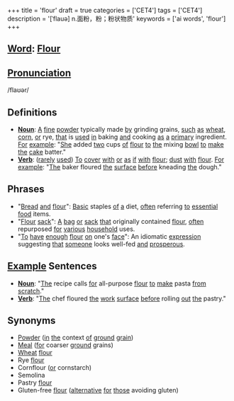 +++
title = 'flour'
draft = true
categories = ['CET4']
tags = ['CET4']
description = '[ˈflauə] n.面粉，粉；粉状物质'
keywords = ['ai words', 'flour']
+++

## [Word](/post/word/): [Flour](/post/flour/)

## [Pronunciation](/post/pronunciation/)
/flaʊər/

## Definitions
- **[Noun](/post/noun/)**: [A](/post/a/) [fine](/post/fine/) [powder](/post/powder/) typically made [by](/post/by/) grinding grains, [such](/post/such/) [as](/post/as/) [wheat](/post/wheat/), [corn](/post/corn/), [or](/post/or/) rye, [that](/post/that/) is [used](/post/used/) [in](/post/in/) baking [and](/post/and/) cooking [as](/post/as/) [a](/post/a/) [primary](/post/primary/) ingredient. [For](/post/for/) [example](/post/example/): "[She](/post/she/) added [two](/post/two/) cups [of](/post/of/) [flour](/post/flour/) [to](/post/to/) [the](/post/the/) mixing [bowl](/post/bowl/) [to](/post/to/) [make](/post/make/) [the](/post/the/) [cake](/post/cake/) batter."
- **[Verb](/post/verb/)**: ([rarely](/post/rarely/) [used](/post/used/)) [To](/post/to/) [cover](/post/cover/) [with](/post/with/) [or](/post/or/) [as](/post/as/) [if](/post/if/) [with](/post/with/) [flour](/post/flour/); [dust](/post/dust/) [with](/post/with/) [flour](/post/flour/). [For](/post/for/) [example](/post/example/): "[The](/post/the/) baker floured [the](/post/the/) [surface](/post/surface/) [before](/post/before/) kneading [the](/post/the/) dough."

## Phrases
- "[Bread](/post/bread/) [and](/post/and/) [flour](/post/flour/)": [Basic](/post/basic/) staples [of](/post/of/) [a](/post/a/) diet, [often](/post/often/) referring [to](/post/to/) [essential](/post/essential/) [food](/post/food/) items.
- "[Flour](/post/flour/) [sack](/post/sack/)": [A](/post/a/) [bag](/post/bag/) [or](/post/or/) [sack](/post/sack/) [that](/post/that/) originally contained [flour](/post/flour/), [often](/post/often/) repurposed [for](/post/for/) [various](/post/various/) [household](/post/household/) uses.
- "[To](/post/to/) [have](/post/have/) [enough](/post/enough/) [flour](/post/flour/) [on](/post/on/) one's [face](/post/face/)": An idiomatic [expression](/post/expression/) suggesting [that](/post/that/) [someone](/post/someone/) looks well-fed [and](/post/and/) [prosperous](/post/prosperous/).

## [Example](/post/example/) Sentences
- **[Noun](/post/noun/)**: "[The](/post/the/) recipe calls [for](/post/for/) all-purpose [flour](/post/flour/) [to](/post/to/) [make](/post/make/) pasta [from](/post/from/) [scratch](/post/scratch/)."
- **[Verb](/post/verb/)**: "[The](/post/the/) chef floured [the](/post/the/) [work](/post/work/) [surface](/post/surface/) [before](/post/before/) rolling [out](/post/out/) [the](/post/the/) pastry."

## Synonyms
- [Powder](/post/powder/) ([in](/post/in/) [the](/post/the/) context [of](/post/of/) [ground](/post/ground/) [grain](/post/grain/))
- [Meal](/post/meal/) ([for](/post/for/) coarser [ground](/post/ground/) grains)
- [Wheat](/post/wheat/) [flour](/post/flour/)
- Rye [flour](/post/flour/)
- Cornflour ([or](/post/or/) cornstarch)
- Semolina
- Pastry [flour](/post/flour/)
- Gluten-free [flour](/post/flour/) ([alternative](/post/alternative/) [for](/post/for/) [those](/post/those/) avoiding gluten)
